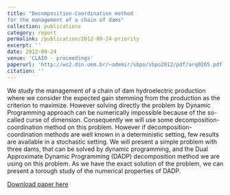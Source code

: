 ```yaml
---
title: "Decomposition-Coordination method
for the management of a chain of dams"
collection: publications
category: report
permalink: /publication/2012-09-24-priority
excerpt: ''
date: 2012-09-24
venue: 'CLAIO - proceedings'
paperurl: 'http://ws2.din.uem.br/~ademir/sbpo/sbpo2012/pdf/arq0265.pdf'
citation: ''
---
```

We study the management of a chain of dam hydroelectric production where we consider the expected gain stemming from the production as the criterion to maximize. However solving directly the problem by Dynamic Programming approach can be numerically impossible because of the so-called curse of dimension. Consequently we will use some decomposition-coordination method on this problem. However if decomposition-coordination methods are well known in a deterministic setting, few results are available in a stochastic setting.
We will present a simple problem with three dams, that can be solved by dynamic programming, and the Dual Approximate Dynamic Programming (DADP) decomposition method we are using on this problem. As we have the exact solution of the problem, we can present a torough study of the numerical properties of DADP.

[Download paper here](../files/papers/2012-DADP.pdf)

